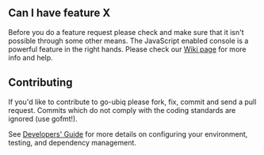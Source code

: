 ## Can I have feature X

Before you do a feature request please check and make sure that it isn't possible
through some other means. The JavaScript enabled console is a powerful feature
in the right hands. Please check our [Wiki page](https://github.com/ubiq/go-ubiq/wiki) for more info
and help.

## Contributing

If you'd like to contribute to go-ubiq please fork, fix, commit and
send a pull request. Commits which do not comply with the coding standards
are ignored (use gofmt!).

See [Developers' Guide](https://github.com/ubiq/go-ubiq/wiki/Developers'-Guide)
for more details on configuring your environment, testing, and
dependency management.
